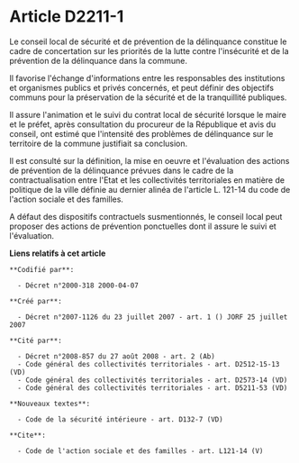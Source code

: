 # Article D2211-1

Le conseil local de sécurité et de prévention de la délinquance constitue le cadre de concertation sur les priorités de la
lutte contre l'insécurité et de la prévention de la délinquance dans la commune. 

Il favorise l'échange d'informations entre les responsables des institutions et organismes publics et privés concernés, et
peut définir des objectifs communs pour la préservation de la sécurité et de la tranquillité publiques. 

Il assure l'animation et le suivi du contrat local de sécurité lorsque le maire et le préfet, après consultation du procureur
de la République et avis du conseil, ont estimé que l'intensité des problèmes de délinquance sur le territoire de la commune
justifiait sa conclusion. 

Il est consulté sur la définition, la mise en oeuvre et l'évaluation des actions de prévention de la délinquance prévues dans
le cadre de la contractualisation entre l'Etat et les collectivités territoriales en matière de politique de la ville définie
au dernier alinéa de l'article L. 121-14 du code de l'action sociale et des familles.

A défaut des dispositifs contractuels susmentionnés, le conseil local peut proposer des actions de prévention ponctuelles
dont il assure le suivi et l'évaluation.

**Liens relatifs à cet article**

	**Codifié par**:

	  - Décret n°2000-318 2000-04-07

	**Créé par**:

	  - Décret n°2007-1126 du 23 juillet 2007 - art. 1 () JORF 25 juillet 2007

	**Cité par**:

	  - Décret n°2008-857 du 27 août 2008 - art. 2 (Ab)
	  - Code général des collectivités territoriales - art. D2512-15-13 (VD)
	  - Code général des collectivités territoriales - art. D2573-14 (VD)
	  - Code général des collectivités territoriales - art. D5211-53 (VD)

	**Nouveaux textes**:

	  - Code de la sécurité intérieure - art. D132-7 (VD)

	**Cite**:

	  - Code de l'action sociale et des familles - art. L121-14 (V)

